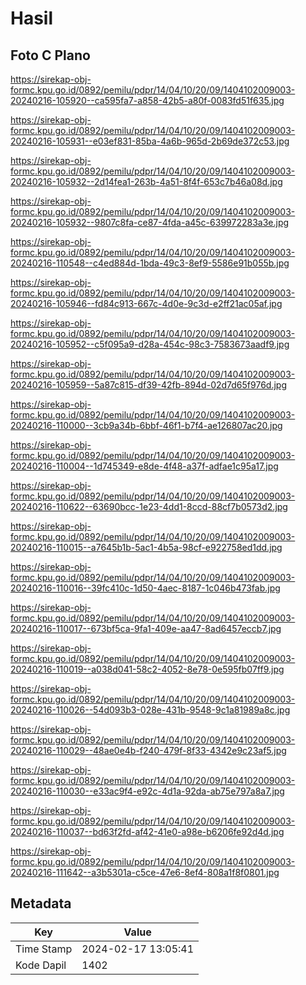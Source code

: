 # Hasil

## Foto C Plano

https://sirekap-obj-formc.kpu.go.id/0892/pemilu/pdpr/14/04/10/20/09/1404102009003-20240216-105920--ca595fa7-a858-42b5-a80f-0083fd51f635.jpg

https://sirekap-obj-formc.kpu.go.id/0892/pemilu/pdpr/14/04/10/20/09/1404102009003-20240216-105931--e03ef831-85ba-4a6b-965d-2b69de372c53.jpg

https://sirekap-obj-formc.kpu.go.id/0892/pemilu/pdpr/14/04/10/20/09/1404102009003-20240216-105932--2d14fea1-263b-4a51-8f4f-653c7b46a08d.jpg

https://sirekap-obj-formc.kpu.go.id/0892/pemilu/pdpr/14/04/10/20/09/1404102009003-20240216-105932--9807c8fa-ce87-4fda-a45c-639972283a3e.jpg

https://sirekap-obj-formc.kpu.go.id/0892/pemilu/pdpr/14/04/10/20/09/1404102009003-20240216-110548--c4ed884d-1bda-49c3-8ef9-5586e91b055b.jpg

https://sirekap-obj-formc.kpu.go.id/0892/pemilu/pdpr/14/04/10/20/09/1404102009003-20240216-105946--fd84c913-667c-4d0e-9c3d-e2ff21ac05af.jpg

https://sirekap-obj-formc.kpu.go.id/0892/pemilu/pdpr/14/04/10/20/09/1404102009003-20240216-105952--c5f095a9-d28a-454c-98c3-7583673aadf9.jpg

https://sirekap-obj-formc.kpu.go.id/0892/pemilu/pdpr/14/04/10/20/09/1404102009003-20240216-105959--5a87c815-df39-42fb-894d-02d7d65f976d.jpg

https://sirekap-obj-formc.kpu.go.id/0892/pemilu/pdpr/14/04/10/20/09/1404102009003-20240216-110000--3cb9a34b-6bbf-46f1-b7f4-ae126807ac20.jpg

https://sirekap-obj-formc.kpu.go.id/0892/pemilu/pdpr/14/04/10/20/09/1404102009003-20240216-110004--1d745349-e8de-4f48-a37f-adfae1c95a17.jpg

https://sirekap-obj-formc.kpu.go.id/0892/pemilu/pdpr/14/04/10/20/09/1404102009003-20240216-110622--63690bcc-1e23-4dd1-8ccd-88cf7b0573d2.jpg

https://sirekap-obj-formc.kpu.go.id/0892/pemilu/pdpr/14/04/10/20/09/1404102009003-20240216-110015--a7645b1b-5ac1-4b5a-98cf-e922758ed1dd.jpg

https://sirekap-obj-formc.kpu.go.id/0892/pemilu/pdpr/14/04/10/20/09/1404102009003-20240216-110016--39fc410c-1d50-4aec-8187-1c046b473fab.jpg

https://sirekap-obj-formc.kpu.go.id/0892/pemilu/pdpr/14/04/10/20/09/1404102009003-20240216-110017--673bf5ca-9fa1-409e-aa47-8ad6457eccb7.jpg

https://sirekap-obj-formc.kpu.go.id/0892/pemilu/pdpr/14/04/10/20/09/1404102009003-20240216-110019--a038d041-58c2-4052-8e78-0e595fb07ff9.jpg

https://sirekap-obj-formc.kpu.go.id/0892/pemilu/pdpr/14/04/10/20/09/1404102009003-20240216-110026--54d093b3-028e-431b-9548-9c1a81989a8c.jpg

https://sirekap-obj-formc.kpu.go.id/0892/pemilu/pdpr/14/04/10/20/09/1404102009003-20240216-110029--48ae0e4b-f240-479f-8f33-4342e9c23af5.jpg

https://sirekap-obj-formc.kpu.go.id/0892/pemilu/pdpr/14/04/10/20/09/1404102009003-20240216-110030--e33ac9f4-e92c-4d1a-92da-ab75e797a8a7.jpg

https://sirekap-obj-formc.kpu.go.id/0892/pemilu/pdpr/14/04/10/20/09/1404102009003-20240216-110037--bd63f2fd-af42-41e0-a98e-b6206fe92d4d.jpg

https://sirekap-obj-formc.kpu.go.id/0892/pemilu/pdpr/14/04/10/20/09/1404102009003-20240216-111642--a3b5301a-c5ce-47e6-8ef4-808a1f8f0801.jpg


## Metadata

| Key        | Value               |
| ---------- | ------------------- |
| Time Stamp | 2024-02-17 13:05:41 |
| Kode Dapil | 1402                |



